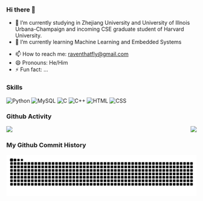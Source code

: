 ### Hi there 👋
- 🔭 I’m currently studying in Zhejiang University and University of Illnois Urbana-Champaign and incoming CSE graduate student of Harvard University.
- 🌱 I’m currently learning Machine Learning and Embedded Systems
<!-- - 👯 I’m looking to collaborate on ... -->
<!-- - 🤔 I’m looking for help with ... -->
<!-- - 💬 Ask me about anything! -->
- 📫 How to reach me: raventhatfly@gmail.com
- 😄 Pronouns: He/Him
- ⚡ Fun fact: ...

### Skills

![Python](https://img.shields.io/badge/-Python-3776AB?style=flat&logo=python&logoColor=white)
![MySQL](https://img.shields.io/badge/-MySQL-47385?style=flat-square&logo=mysql&logoColor=white)
![C](https://img.shields.io/badge/-C-00599C?style=flat-square&logo=C&logoColor=white)
![C++](https://img.shields.io/badge/-C++-f1599C?style=flat&logo=c%2B%2B&logoColor=white)
![HTML](https://img.shields.io/badge/-HTML-E34F26?style=flat&logo=html5&logoColor=white)
![CSS](https://img.shields.io/badge/-CSS-9072f6?style=flat&logo=css3&logoColor=white)

### Github Activity
<div>
<img align="left" src="https://github-readme-stats.vercel.app/api?username=Raventhatfly&include_all_commits=true&count_private-true&custom_title=Raventhatfly&layout=compact'%20GitHub%20Stats&line_height=30&show_icons=true&hide_border=true&bg_color=192133&title_color=efb752&icon_color=efb752&text_color=70bed9">

<img align="right" src="https://github-readme-stats.vercel.app/api/top-langs/?username=ckend">
</div>

<br>

### My Github Commit History
<div style="text-align: center">
<picture>
    <source media="(prefers-color-scheme: dark)" srcset="https://raw.githubusercontent.com/Raventhatfly/Raventhatfly/output/github-contribution-grid-snake-dark.svg">
    <source media="(prefers-color-scheme: light)" srcset="https://raw.githubusercontent.com/Raventhatfly/Raventhatfly/output/github-contribution-grid-snake.svg">
    <img alt="github contribution grid snake animation" src="https://raw.githubusercontent.com/Raventhatfly/Raventhatfly/output/github-contribution-grid-snake.svg">
</picture>
</div>

<!--
**Raventhatfly/Raventhatfly** is a ✨ _special_ ✨ repository because its `README.md` (this file) appears on your GitHub profile.

Here are some ideas to get you started:

- 🔭 I’m currently working on ...
- 🌱 I’m currently learning ...
- 👯 I’m looking to collaborate on ...
- 🤔 I’m looking for help with ...
- 💬 Ask me about ...
- 📫 How to reach me: ...
- 😄 Pronouns: ...
- ⚡ Fun fact: ...
-->
